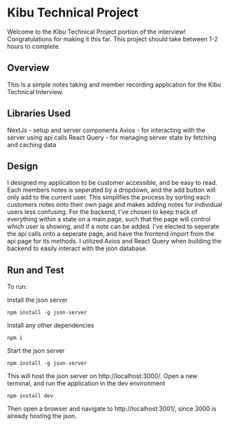 # Kibu Technical Project

Welcome to the Kibu Technical Project portion of the interview! Congratulations for making it this far. This project should take between 1-2 hours to complete.

## Overview

This is a simple notes taking and member recording application for the Kibu Technical Interview.

## Libraries Used
NextJs - setup and server components
Axios - for interacting with the server using api calls
React Query - for managing server state by fetching and caching data

## Design

I designed my application to be customer accessible, and be easy to read. Each members notes is seperated by a dropdown, and the add button will only add to the current user.
This simplifies the process by sorting each customers notes onto their own page and makes adding notes for individual users less confusing.
For the backend, I've chosen to keep track of everything within a state on a main page, such that the page will control which user is showing, and if a note can be added.
I've elected to seperate the api calls onto a seperate page, and have the frontend import from the api page for its methods.
I utilized Axios and React Query when building the backend to easily interact with the json database.

## Run and Test
To run:

Install the json server

```
npm install -g json-server
```

Install any other dependencies

```
npm i
```

Start the json server

```
npm install -g json-server
```
This will host the json server on http://localhost:3000/.
Open a new terminal, and run the application in the dev environment

```
npm install dev
```

Then open a browser and navigate to http://localhost:3001/, since 3000 is already hosting the json.

